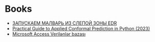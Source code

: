 # Books


 - [ЗАПУСКАЕМ МАЛВАРЬ ИЗ СЛЕПОЙ ЗОНЫ EDR](https://github.com/ayhan-dev/Books/blob/main/file/%D0%97%D0%90%D0%9F%D0%A3%D0%A1%D0%9A%D0%90%D0%95%D0%9C_%D0%9C%D0%90%D0%9B%D0%92%D0%90%D0%A0%D0%AC_%D0%98%D0%97_%D0%A1%D0%9B%D0%95%D0%9F%D0%9E%D0%98%CC%86_%D0%97%D0%9E%D0%9D%D0%AB_EDR.pdf)
 - [Practical Guide to Applied Conformal Prediction in Python (2023)](https://github.com/ayhan-dev/Books/blob/main/Practical%20Guide%20to%20Applied%20Conformal%20Prediction%20in%20Python.pdf)
 - [Microsoft Access Verilənlər bazası](https://github.com/ayhan-dev/Books/blob/main/file/Access_konspekt2_230528_211420.pdf)
